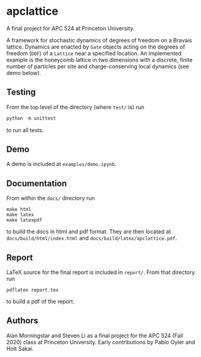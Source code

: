 # apclattice

A final project for APC 524 at Princeton University.

A framework for stochastic dynamics of degrees of freedom on a Bravais lattice. Dynamics are enacted by `Gate` objects acting on the degrees of freedom (`DOF`) of a `Lattice` near a specified location. An implemented example is the honeycomb lattice in two dimensions with a discrete, finite number of particles per site and charge-conserving local dynamics (see demo below).

## Testing

From the top level of the directory (where `test/` is) run

```python
python -m unittest
```

to run all tests.

## Demo

A demo is included at `examples/demo.ipynb`.

## Documentation

From within the `docs/` directory run

```shell
make html
make latex
make latexpdf
```

to build the docs in html and pdf format. They are then located at `docs/build/html/index.html` and `docs/build/latex/apclattice.pdf`.

## Report

LaTeX source for the final report is included in `report/`. From that directory run

```shell
pdflatex report.tex
```

to build a pdf of the report.

## Authors

Alan Morningstar and Steven Li as a final project for the APC 524 (Fall 2020) class at Princeton University. Early contributions by Pablo Oyler and Holt Sakai.
